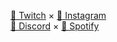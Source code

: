 [🍙 Twitch](https://twitch.tv/sadnessmilkshake) × [🌊 Instagram](https://instagram.com/sadnessmilkshake)<br>
[🌸 Discord](https://discord.gg/Yx3gEJk) × [🧶 Spotify](https://open.spotify.com/playlist/1XigfX1SomVsVaRlarYykR?si=2cac1b629b784782)
